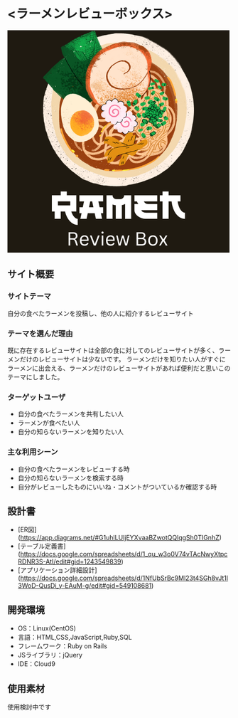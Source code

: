 # <ラーメンレビューボックス>
![ラーメンレビューボックス](app/assets/images/Ramen_Box.png)
## サイト概要
### サイトテーマ
自分の食べたラーメンを投稿し、他の人に紹介するレビューサイト

### テーマを選んだ理由
既に存在するレビューサイトは全部の食に対してのレビューサイトが多く、ラーメンだけのレビューサイトは少ないです。
ラーメンだけを知りたい人がすぐにラーメンに出会える、ラーメンだけのレビューサイトがあれば便利だと思いこのテーマにしました。

### ターゲットユーザ
- 自分の食べたラーメンを共有したい人
- ラーメンが食べたい人
- 自分の知らないラーメンを知りたい人

### 主な利用シーン
- 自分の食べたラーメンをレビューする時
- 自分の知らないラーメンを検索する時
- 自分がレビューしたものにいいね・コメントがついているか確認する時

## 設計書
- [ER図] (https://app.diagrams.net/#G1uhlLUIjEYXvaaBZwotQQlqgSh0TIGnhZ)
- [テーブル定義書] (https://docs.google.com/spreadsheets/d/1_qu_w3o0V74vTAcNwyXtpcRDNR3S-AtI/edit#gid=1243549839)
- [アプリケーション詳細設計] (https://docs.google.com/spreadsheets/d/1NfUbSrBc9Ml23t4SGh8vJt1l3WoD-QusDi_y-EAuM-g/edit#gid=549108681)

## 開発環境
- OS：Linux(CentOS)
- 言語：HTML,CSS,JavaScript,Ruby,SQL
- フレームワーク：Ruby on Rails
- JSライブラリ：jQuery
- IDE：Cloud9

## 使用素材
使用検討中です